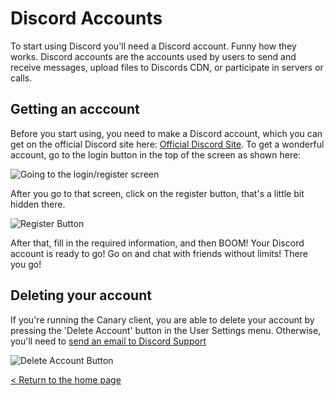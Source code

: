 # Discord Accounts
To start using Discord you'll need a Discord account. Funny how they works. Discord accounts are the accounts used by users to send and receive messages, upload files to Discords CDN, or participate in servers or calls.

## Getting an acccount
Before you start using, you need to make a Discord account, which you can get on the official Discord site here:
[Official Discord Site](https://www.discordapp.com). To get a wonderful account, go to the login button in the top of the
screen as shown here:

![Going to the login/register screen](https://cdn.discordapp.com/attachments/328217116924837889/356439711977439234/image.jpg)

After you go to that screen, click on the register button, that's a little bit hidden there.

![Register Button](https://cdn.discordapp.com/attachments/328217116924837889/356439652678500362/image.jpg)

After that, fill in the required information, and then BOOM! Your Discord account is ready to go! Go on and chat with friends
without limits! There you go!

## Deleting your account
If you're running the Canary client, you are able to delete your account by pressing the 'Delete Account' button in the User Settings menu. Otherwise, you'll need to [send an email to Discord Support](mailto:support@discordapp.com?subject=Account%20Deletion%20Request)

![Delete Account Button](https://screenshots.should-be.legal/823c03.png)


[< Return to the home page](/index)
